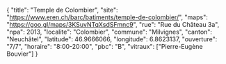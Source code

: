 {
    "title": "Temple de Colombier",
    "site": "https://www.eren.ch/barc/batiments/temple-de-colombier/",
    "maps": "https://goo.gl/maps/3KSuvNTqXsdSFmnc9",
    "rue": "Rue du Château 3a",
    "npa": 2013,
    "localite": "Colombier",
    "commune": "Milvignes",
    "canton": "Neuchâtel",
    "latitude": 46.9666066,
    "longitude": 6.8623137,
    "ouverture": "7/7",
    "horaire": "8:00-20:00",
    "pbc": "B",
    "vitraux": ["Pierre-Eugène Bouvier"]
}